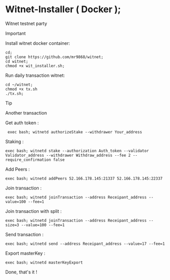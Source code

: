 # Witnet-Installer ( Docker );
Witnet testnet party

> [!IMPORTANT]
> Install witnet docker container:
> ```
> cd;
> git clone https://github.com/mr9868/witnet;
> cd witnet;
> chmod +x wit_installer.sh;
> ```
> 
> Run daily transaction witnet:
> ```
> cd ~/witnet;
> chmod +x tx.sh
> ./tx.sh;
> ```



> [!TIP]
> Another transaction
>
> Get auth token :
> ```
>  exec bash; witnetd authorizeStake --withdrawer Your_address
>  ```
> Staking :
>  ```
> exec bash; witnetd stake --authorization Auth_token --validator Validator_address --withdrawer Withdraw_address --fee 2 --require_confirmation false
>  ```
> Add Peers :
>  ```
> exec bash; witnetd addPeers 52.166.178.145:21337 52.166.178.145:22337
>   ```
> Join transaction :
>  ```
> exec bash; witnetd joinTransaction --address Receipant_address --value=100 --fee=1
>  ```
> Join transaction with split :
>  ```
> exec bash; witnetd joinTransaction --address Receipant_address --size=3 --value=100 --fee=1
>  ```
> Send transaction :
>  ```
>  exec bash; witnetd send --address Receipant_address --value=17 --fee=1
>  ```
> Export masterKey :
> ```
> exec bash; witnetd masterKeyExport
> ```
>
Done, that's it !
